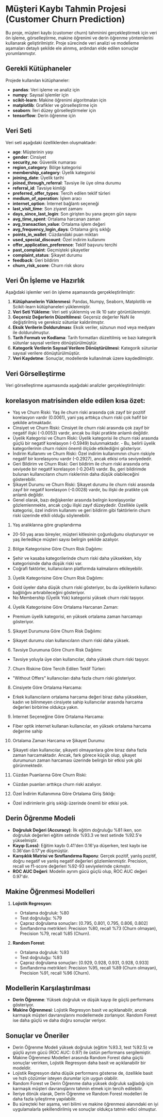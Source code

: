 
# Müşteri Kaybı Tahmin Projesi (Customer Churn Prediction)

Bu proje, müşteri kaybı (customer churn) tahminini gerçekleştirmek için veri ön işleme, görselleştirme, makine öğrenimi ve derin öğrenme yöntemlerini kullanarak geliştirilmiştir. Proje sürecinde veri analizi ve modelleme aşamaları detaylı şekilde ele alınmış, ardından elde edilen sonuçlar yorumlanmıştır.

## Gerekli Kütüphaneler

Projede kullanılan kütüphaneler:

- **pandas**: Veri işleme ve analiz için
- **numpy**: Sayısal işlemler için
- **scikit-learn**: Makine öğrenimi algoritmaları için
- **matplotlib**: Grafikler ve görselleştirme için
- **seaborn**: İleri düzey görselleştirmeler için
- **tensorflow**: Derin öğrenme için

## Veri Seti

Veri seti aşağıdaki özelliklerden oluşmaktadır:

- **age**: Müşterinin yaşı
- **gender**: Cinsiyet 
- **security_no**: Güvenlik numarası
- **region_category**: Bölge kategorisi 
- **membership_category**: Üyelik kategorisi 
- **joining_date**: Üyelik tarihi
- **joined_through_referral**: Tavsiye ile üye olma durumu
- **referral_id**: Tavsiye kimliği
- **preferred_offer_types**: Tercih edilen teklif türleri
- **medium_of_operation**: İşlem aracı
- **internet_option**: İnternet bağlantı seçeneği
- **last_visit_time**: Son ziyaret zamanı
- **days_since_last_login**: Son girişten bu yana geçen gün sayısı
- **avg_time_spent**: Ortalama harcanan zaman
- **avg_transaction_value**: Ortalama işlem değeri
- **avg_frequency_login_days**: Ortalama giriş sıklığı
- **points_in_wallet**: Cüzdandaki puan miktarı
- **used_special_discount**: Özel indirim kullanımı
- **offer_application_preference**: Teklif başvuru tercihi
- **past_complaint**: Geçmişteki şikayetler
- **complaint_status**: Şikayet durumu
- **feedback**: Geri bildirim
- **churn_risk_score**: Churn risk skoru

## Veri Ön İşleme ve Hazırlık

Aşağıdaki işlemler veri ön işleme aşamasında gerçekleştirilmiştir:

1. **Kütüphanelerin Yüklenmesi**: Pandas, Numpy, Seaborn, Matplotlib ve Scikit-learn kütüphaneleri yüklenmiştir.
2. **Veri Seti Yükleme**: Veri seti yüklenmiş ve ilk 10 satır görüntülenmiştir.
3. **Geçersiz Değerlerin Düzeltilmesi**: Geçersiz değerler NaN ile değiştirilmiş ve gereksiz sütunlar kaldırılmıştır.
4. **Eksik Verilerin Doldurulması**: Eksik veriler, sütunun mod veya medyanı ile doldurulmuştur.
5. **Tarih Formatı ve Kodlama**: Tarih formatları düzeltilmiş ve bazı kategorik sütunlar sayısal verilere dönüştürülmüştür.
6. **Kategorik Verilerin Sayısal Verilere Dönüştürülmesi**: Kategorik sütunlar sayısal verilere dönüştürülmüştür.
7. **Veri Kaydetme**: Sonuçlar, modellerde kullanılmak üzere kaydedilmiştir.

## Veri Görselleştirme

Veri görselleştirme aşamasında aşağıdaki analizler gerçekleştirilmiştir:

## korelasyon matrisinden elde edilen kısa özet:
- Yaş ve Churn Riski: Yaş ile churn riski arasında çok zayıf bir pozitif korelasyon vardır (0.0061), yani yaş arttıkça churn riski çok hafif bir şekilde artmaktadır.
- Cinsiyet ve Churn Riski: Cinsiyet ile churn riski arasında çok zayıf bir negatif ilişki (-0.0053) vardır, ancak bu ilişki pratikte anlamlı değildir.
- Üyelik Kategorisi ve Churn Riski: Üyelik kategorisi ile churn riski arasında güçlü bir negatif korelasyon (-0.5949) bulunmaktadır. - Bu, belirli üyelik kategorilerinin churn riskini önemli ölçüde etkilediğini gösteriyor.
- İndirim Kullanımı ve Churn Riski: Özel indirim kullanımının churn riskiyle negatif bir korelasyonu vardır (-0.2927), ancak etkisi orta seviyededir.
- Geri Bildirim ve Churn Riski: Geri bildirim ile churn riski arasında orta seviyede bir negatif korelasyon (-0.2041) vardır. Bu, geri bildirimde bulunan kullanıcıların churn risklerinin daha düşük olabileceğini gösterebilir.
- Şikayet Durumu ve Churn Riski: Şikayet durumu ile churn riski arasında zayıf bir negatif korelasyon (-0.0028) vardır, bu ilişki de pratikte çok anlamlı değildir.
- Genel olarak, bazı değişkenler arasında belirgin korelasyonlar gözlemlenmekte, ancak çoğu ilişki zayıf düzeydedir. Özellikle üyelik kategorisi, özel indirim kullanımı ve geri bildirim gibi faktörlerin churn riski üzerinde etkili olduğu söylenebilir.

1. Yaş aralıklarına göre gruplandırma 
- 20-50 yaş arası bireyler, müşteri kitlesinin çoğunluğunu oluşturuyor ve yaş ilerledikçe müşteri sayısı belirgin şekilde azalıyor.

2. Bölge Kategorisine Göre Churn Risk Dağılımı:
- Şehir ve kasaba kategorilerinde churn riski daha yüksekken, köy kategorisinde daha düşük riski var.
- Coğrafi faktörler, kullanıcıların platformda kalmalarını etkileyebilir.

3. Üyelik Kategorisine Göre Churn Risk Dağılımı:
- Gold üyeler daha düşük churn riski gösteriyor, bu da üyeliklerin kullanıcı bağlılığını artırabileceğini gösteriyor.
- No Membership (Üyelik Yok) kategorisi yüksek churn riski taşıyor.

4. Üyelik Kategorisine Göre Ortalama Harcanan Zaman:
- Premium üyelik kategorisi, en yüksek ortalama zaman harcamayı gösteriyor.

5. Şikayet Durumuna Göre Churn Risk Dağılımı:
- Şikayet durumu olan kullanıcıların churn riski daha yüksek.

6. Tavsiye Durumuna Göre Churn Risk Dağılımı:
- Tavsiye yoluyla üye olan kullanıcılar, daha yüksek churn riski taşıyor.

7. Churn Riskine Göre Tercih Edilen Teklif Türleri:
- "Without Offers" kullanıcıları daha fazla churn riski gösteriyor.

8. Cinsiyete Göre Ortalama Harcama:
- Erkek kullanıcıların ortalama harcama değeri biraz daha yüksekken, kadın ve bilinmeyen cinsiyete sahip kullanıcılar arasında harcama değerleri birbirine oldukça yakın.

9. İnternet Seçeneğine Göre Ortalama Harcama:
- Fiber optik internet kullanan kullanıcılar, en yüksek ortalama harcama değerine sahip

10. Ortalama Zaman Harcama ve Şikayet Durumu:
- Şikayeti olan kullanıcılar, şikayeti olmayanlara göre biraz daha fazla zaman harcamaktadır. Ancak, fark görece küçük olup, şikayet durumunun zaman harcaması üzerinde belirgin bir etkisi yok gibi görünmektedir.

11. Cüzdan Puanlarına Göre Churn Riski:
- Cüzdan puanları arttıkça churn riski azalıyor.

12. Özel İndirim Kullanımına Göre Ortalama Giriş Sıklığı:
- Özel indirimlerin giriş sıklığı üzerinde önemli bir etkisi yok.

## Derin Öğrenme Modeli

- **Doğruluk Değeri (Accuracy)**: İlk eğitim doğruluğu %81 iken, son doğruluk değerleri eğitim setinde %93.3 ve test setinde %92.5'e yükselmiştir.
- **Kayıp (Loss)**: Eğitim kaybı 0.41'den 0.16'ya düşerken, test kaybı ise 0.36'dan 0.17'ye düşmüştür.
- **Karışıklık Matrisi ve Sınıflandırma Raporu**: Gerçek pozitif, yanlış pozitif, doğru negatif ve yanlış negatif değerleri gözlemlenmiştir. Precision, recall ve f1-score değerleri %92-93 seviyelerinde çıkmıştır.
- **ROC AUC Değeri**: Modelin ayrım gücü güçlü olup, ROC AUC değeri 0.97'dir.

## Makine Öğrenmesi Modelleri

1. **Lojistik Regresyon**:
   - Ortalama doğruluk: %80
   - Test doğruluğu: %79
   - Çapraz doğrulama sonuçları: [0.795, 0.801, 0.795, 0.806, 0.802]
   - Sınıflandırma metrikleri: Precision %80, recall %73 (Churn olmayan), Precision %79, recall %85 (Churn).

2. **Random Forest**:
   - Ortalama doğruluk: %93
   - Test doğruluğu: %93
   - Çapraz doğrulama sonuçları: [0.929, 0.928, 0.931, 0.928, 0.933]
   - Sınıflandırma metrikleri: Precision %95, recall %89 (Churn olmayan), Precision %91, recall %96 (Churn).

## Modellerin Karşılaştırılması

- **Derin Öğrenme**: Yüksek doğruluk ve düşük kayıp ile güçlü performans gösteriyor.
- **Makine Öğrenmesi**: Lojistik Regresyon basit ve açıklanabilir, ancak karmaşık müşteri davranışlarını modellemede zorlanıyor. Random Forest ise daha güçlü ve daha doğru sonuçlar veriyor.

## Sonuçlar ve Öneriler

- Derin Öğrenme Modeli yüksek doğruluk (eğitim %93.3, test %92.5) ve güçlü ayrım gücü (ROC AUC: 0.97) ile üstün performans sergilemiştir.
- Makine Öğrenmesi Modelleri arasında Random Forest daha güçlü sonuçlar verirken, Lojistik Regresyon daha basit ve açıklanabilir bir modeldir.
- Lojistik Regresyon daha düşük performans gösterse de, özellikle basit ve hızlı çözümler isteyen durumlar için uygun olabilir.
- Random Forest ve Derin Öğrenme daha yüksek doğruluk sağladığı için karmaşık müşteri davranışlarını tahmin etmek için tercih edilebilir.
- İleriye dönük olarak, Derin Öğrenme ve Random Forest modelleri ile daha fazla iyileştirme yapılabilir.
- Bu süreçteki her aşama, veri bilimi ve makine öğrenmesi alanındaki en iyi uygulamalarla şekillendirilmiş ve sonuçlar oldukça tatmin edici olmuştur.

